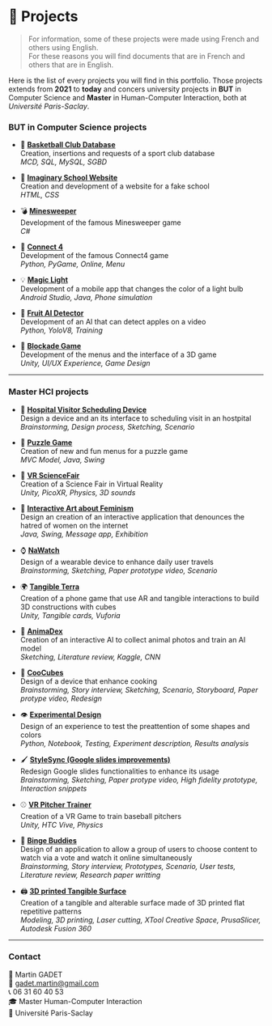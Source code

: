 # 📂 Projects

> For information, some of these projects were made using French and others using English.  
For these reasons you will find documents that are in French and others that are in English.

Here is the list of every projects you will find in this portfolio. Those projects extends from **2021** to **today** and concers university projects in **BUT** in Computer Science and **Master** in Human-Computer Interaction, both at *Université Paris-Saclay*.

### BUT in Computer Science projects

- 🏀 [**Basketball Club Database**](https://github.com/gadetmartin/Portfolio/tree/main/Projects/BUT%20in%20Computer%20Science/Basketball%20Club%20Database)  
  Creation, insertions and requests of a sport club database  
  *MCD, SQL, MySQL, SGBD*

- 🏫 [**Imaginary School Website**](https://github.com/gadetmartin/Portfolio/tree/main/Projects/BUT%20in%20Computer%20Science/Imaginary%20School%20Website)  
  Creation and development of a website for a fake school  
  *HTML, CSS*

- 💣 [**Minesweeper**](https://github.com/gadetmartin/Portfolio/tree/main/Projects/BUT%20in%20Computer%20Science/Minesweeper)  
  Development of the famous Minesweeper game  
  *C#*

- 🔴 [**Connect 4**](https://github.com/gadetmartin/Portfolio/tree/main/Projects/BUT%20in%20Computer%20Science/Connect4)  
  Development of the famous Connect4 game  
  *Python, PyGame, Online, Menu*

- 💡 [**Magic Light**](https://github.com/gadetmartin/Portfolio/tree/main/Projects/BUT%20in%20Computer%20Science/Magic%20Light)  
  Development of a mobile app that changes the color of a light bulb  
  *Android Studio, Java, Phone simulation*

- 🍎 [**Fruit AI Detector**](https://github.com/gadetmartin/Portfolio/tree/main/Projects/BUT%20in%20Computer%20Science/Fruit%20AI%20Detector)  
  Development of an AI that can detect apples on a video  
  *Python, YoloV8, Training*

- 🧱 [**Blockade Game**](https://github.com/gadetmartin/Portfolio/tree/main/Projects/BUT%20in%20Computer%20Science/Blockade%20Game)  
  Development of the menus and the interface of a 3D game  
  *Unity, UI/UX Experience, Game Design*

---

### Master HCI projects

- 🏥 [**Hospital Visitor Scheduling Device**](https://github.com/gadetmartin/Portfolio/tree/main/Projects/BUT%20in%20Computer%20Science/Hospital%20Visitor%20Scheduling%20Device)  
  Design a device  and an its interface to scheduling visit in an hostpital  
  *Brainstorming, Design process, Sketching, Scenario*  

- 🧩 [**Puzzle Game**](https://github.com/gadetmartin/Portfolio/tree/main/Projects/BUT%20in%20Computer%20Science/Puzzle%20Game)  
  Creation of new and fun menus for a puzzle game  
  *MVC Model, Java, Swing*  

- 🧪 [**VR ScienceFair**](https://github.com/gadetmartin/Portfolio/tree/main/Projects/BUT%20in%20Computer%20Science/VR%20Science%20Fair)  
  Creation of a Science Fair in Virtual Reality  
  *Unity, PicoXR, Physics, 3D sounds*  

- 🎨 [**Interactive Art about Feminism**](https://github.com/gadetmartin/Portfolio/tree/main/Projects/BUT%20in%20Computer%20Science/Interactive%20Art%20about%20Feminism)  
  Design an creation of an interactive application that denounces the hatred of women on the internet  
  *Java, Swing, Message app, Exhibition*  

- ⌚ [**NaWatch**](https://github.com/gadetmartin/Portfolio/tree/main/Projects/BUT%20in%20Computer%20Science/NaWatch)  
  Design of a wearable device to enhance daily user travels  
  *Brainstorming, Sketching, Paper prototype video, Scenario*  

- 🌍 [**Tangible Terra**](https://github.com/gadetmartin/Portfolio/tree/main/Projects/BUT%20in%20Computer%20Science/Tangible%20Terra)  
  Creation of a phone game that use AR and tangible interactions to build 3D constructions with cubes  
  *Unity, Tangible cards, Vuforia*  

- 🐾 [**AnimaDex**](https://github.com/gadetmartin/Portfolio/tree/main/Projects/BUT%20in%20Computer%20Science/AnimaDex)  
  Creation of an interactive AI to collect animal photos and train an AI model  
  *Sketching, Literature review, Kaggle, CNN*  

- 🍳 [**CooCubes**](https://github.com/gadetmartin/Portfolio/tree/main/Projects/BUT%20in%20Computer%20Science/CooCubes)  
  Design of a device that enhance cooking  
  *Brainstorming, Story interview, Sketching, Scenario, Storyboard, Paper protype video, Redesign*  

- 👁️ [**Experimental Design**](https://github.com/gadetmartin/Portfolio/tree/main/Projects/BUT%20in%20Computer%20Science/Experimental%20Design)  
  Design of an experience to test the preattention of some shapes and colors  
  *Python, Notebook, Testing, Experiment description, Results analysis*  

- 🖌️ [**StyleSync (Google slides improvements)**](https://github.com/gadetmartin/Portfolio/tree/main/Projects/BUT%20in%20Computer%20Science/StyleSync)  
  Redesign Google slides functionalities to enhance its usage  
  *Brainstorming, Sketching, Paper protype video, High fidelity prototype, Interaction snippets*  

- ⚾ [**VR Pitcher Trainer**](https://github.com/gadetmartin/Portfolio/tree/main/Projects/BUT%20in%20Computer%20Science/VR%20Pitcher%20Trainer)  
  Creation of a VR Game to train baseball pitchers   
  *Unity, HTC Vive, Physics*  

- 🍿 [**Binge Buddies**](https://github.com/gadetmartin/Portfolio/tree/main/Projects/BUT%20in%20Computer%20Science/Binge%20Buddies)  
  Design of an application to allow a group of users to choose content to watch via a vote and watch it online simultaneously  
  *Brainstorming, Story interview, Prototypes, Scenario, User tests, Literature review, Research paper writting*  

- 🖨️ [**3D printed Tangible Surface**](https://github.com/gadetmartin/Portfolio/tree/main/Projects/BUT%20in%20Computer%20Science/3D%20Printed%20Tangible%20Surface)  
  Creation of a tangible and alterable surface made of 3D printed flat repetitive patterns  
  *Modeling, 3D printing, Laser cutting, XTool Creative Space, PrusaSlicer, Autodesk Fusion 360*  
  
---

### Contact

👤 Martin GADET  
📧 gadet.martin@gmail.com  
📞 06 31 60 40 53  
🎓 Master Human-Computer Interaction  
🏫 Université Paris-Saclay

